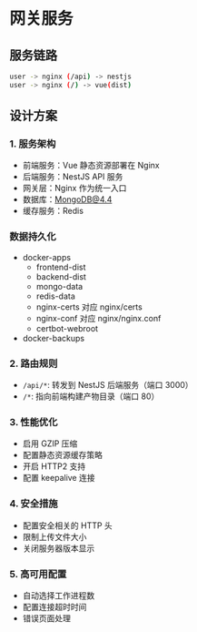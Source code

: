 # 网关服务

## 服务链路

```bash
user -> nginx (/api) -> nestjs
user -> nginx (/) -> vue(dist)
```

## 设计方案

### 1. 服务架构

- 前端服务：Vue 静态资源部署在 Nginx
- 后端服务：NestJS API 服务
- 网关层：Nginx 作为统一入口
- 数据库：MongoDB@4.4
- 缓存服务：Redis

### 数据持久化

- docker-apps
  - frontend-dist
  - backend-dist
  - mongo-data
  - redis-data
  - nginx-certs 对应 nginx/certs
  - nginx-conf 对应 nginx/nginx.conf
  - certbot-webroot
- docker-backups

### 2. 路由规则

- `/api/*`: 转发到 NestJS 后端服务（端口 3000）
- `/*`: 指向前端构建产物目录（端口 80）

### 3. 性能优化

- 启用 GZIP 压缩
- 配置静态资源缓存策略
- 开启 HTTP2 支持
- 配置 keepalive 连接

### 4. 安全措施

- 配置安全相关的 HTTP 头
- 限制上传文件大小
- 关闭服务器版本显示

### 5. 高可用配置

- 自动选择工作进程数
- 配置连接超时时间
- 错误页面处理
